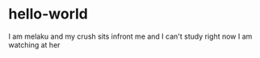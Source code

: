 # hello-world
I am melaku and my crush sits infront me and I can't study right now I am watching at her
